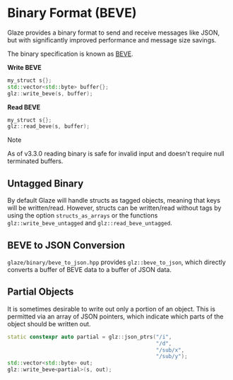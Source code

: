 # Binary Format (BEVE)

Glaze provides a binary format to send and receive messages like JSON, but with significantly improved performance and message size savings.

The binary specification is known as [BEVE](https://github.com/beve-org/beve).

**Write BEVE**

```c++
my_struct s{};
std::vector<std::byte> buffer{};
glz::write_beve(s, buffer);
```

**Read BEVE**

```c++
my_struct s{};
glz::read_beve(s, buffer);
```

> [!NOTE]
>
> As of v3.3.0 reading binary is safe for invalid input and doesn't require null terminated buffers.

## Untagged Binary

By default Glaze will handle structs as tagged objects, meaning that keys will be written/read. However, structs can be written/read without tags by using the option `structs_as_arrays` or the functions `glz::write_beve_untagged` and `glz::read_beve_untagged`.

## BEVE to JSON Conversion

`glaze/binary/beve_to_json.hpp` provides `glz::beve_to_json`, which directly converts a buffer of BEVE data to a buffer of JSON data.

## Partial Objects

It is sometimes desirable to write out only a portion of an object. This is permitted via an array of JSON pointers, which indicate which parts of the object should be written out.

```c++
static constexpr auto partial = glz::json_ptrs("/i",
                                               "/d",
                                               "/sub/x",
                                               "/sub/y");
std::vector<std::byte> out;
glz::write_beve<partial>(s, out);
```

